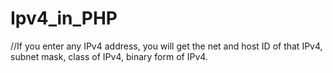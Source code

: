 # Ipv4_in_PHP
//If you enter any IPv4 address, you will get the net and host ID of that IPv4, subnet mask, class of IPv4, binary form of IPv4.

